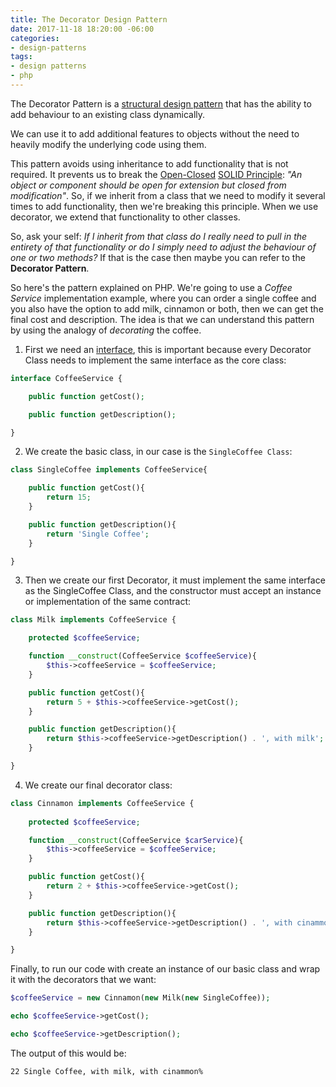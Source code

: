 ```yaml
---
title: The Decorator Design Pattern
date: 2017-11-18 18:20:00 -06:00
categories:
- design-patterns
tags:
- design patterns
- php
---
```


The Decorator Pattern is a [structural design pattern](https://www.javatpoint.com/structural-design-patterns) that has the ability to add behaviour to an existing class dynamically.

We can use it to add additional features to objects without the need to heavily modify the underlying code using them.

This pattern avoids using inheritance to add functionality that is not required. It prevents us to break the [Open-Closed](http://deviq.com/open-closed-principle/) [SOLID Principle](http://deviq.com/solid/): *"An object or component should be open for extension but closed from modification"*. So, if we inherit from a class that we need to modify it several times to add functionality, then we're breaking this principle. When we use decorator, we extend that functionality to other classes.

So, ask your self: *If I inherit from that class do I really need to pull in the entirety of that functionality or do I simply need to adjust the behaviour of one or two methods?* If that is the case then maybe you can refer to the **Decorator Pattern**.

So here's the pattern explained on PHP. We're going to use a *Coffee Service* implementation example, where you can order a single coffee and you also have the option to add milk, cinnamon or both, then we can get the final cost and description. The idea is that we can understand this pattern by using the analogy of *decorating* the coffee.

1. First we need an [interface](https://docs.oracle.com/javase/tutorial/java/concepts/interface.html), this is important because every Decorator Class needs to implement the same interface as the core class:

```php
interface CoffeeService {

    public function getCost();

    public function getDescription();

}
```

2. We create the basic class, in our case is the `SingleCoffee Class`:

```php
class SingleCoffee implements CoffeeService{

    public function getCost(){
        return 15;
    }

    public function getDescription(){
        return 'Single Coffee';
    }

}
```

3. Then we create our first Decorator, it must implement the same interface as the SingleCoffee Class, and the constructor must accept an instance or implementation of the same contract:

```php
class Milk implements CoffeeService {

    protected $coffeeService;

    function __construct(CoffeeService $coffeeService){
        $this->coffeeService = $coffeeService;
    }

    public function getCost(){
        return 5 + $this->coffeeService->getCost();
    }

    public function getDescription(){
        return $this->coffeeService->getDescription() . ', with milk';
    }

}
```

4. We create our final decorator class:

```php
class Cinnamon implements CoffeeService {
    
    protected $coffeeService;

    function __construct(CoffeeService $carService){
        $this->coffeeService = $coffeeService;
    }

    public function getCost(){
        return 2 + $this->coffeeService->getCost();
    }

    public function getDescription(){
        return $this->coffeeService->getDescription() . ', with cinammon';
    }

}
```

Finally, to run our code with create an instance of our basic class and wrap it with the decorators that we want:

```php
$coffeeService = new Cinnamon(new Milk(new SingleCoffee));

echo $coffeeService->getCost();

echo $coffeeService->getDescription();

```

The output of this would be:

```
22 Single Coffee, with milk, with cinammon%
```